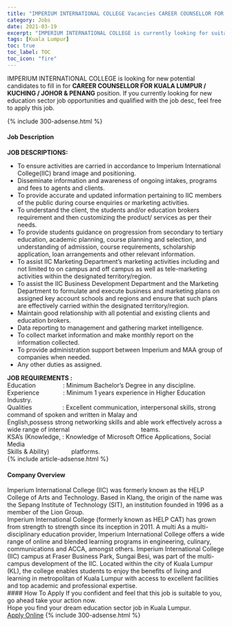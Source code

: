 ```yaml
---
title: "IMPERIUM INTERNATIONAL COLLEGE Vacancies CAREER COUNSELLOR FOR KUALA LUMPUR / KUCHING / JOHOR & PENANG" 
category: Jobs 
date: 2021-03-19 
excerpt: "IMPERIUM INTERNATIONAL COLLEGE is currently looking for suitable person to fill in the CAREER COUNSELLOR FOR KUALA LUMPUR / KUCHING / JOHOR & PENANG which positioned at Kuala Lumpur" 
tags: [Kuala Lumpur] 
toc: true 
toc_label: TOC 
toc_icon: "fire" 
--- 
```


<p>IMPERIUM INTERNATIONAL COLLEGE is looking for new potential candidates to fill in for <b>CAREER COUNSELLOR FOR KUALA LUMPUR / KUCHING / JOHOR & PENANG</b> position. If you currently looking for new education sector job opportunities and qualified with the job desc, feel free to apply this job.
</p>{% include 300-adsense.html %} 
<div><div><h4>Job Description</h4></div><div><div><span><div><div><strong>JOB DESCRIPTIONS:&#160;</strong></div><ul><li>To ensure activities are carried in accordance to Imperium International College(IIC) brand image and positioning.</li><li>Disseminate information and awareness of ongoing intakes, programs and fees to agents and clients.</li><li>To provide accurate and updated information pertaining to IIC members of the public during course enquiries or marketing activities.</li><li>To understand the client, the students and/or education brokers requirement and then customizing the product/ services as per their needs.</li><li>To provide students guidance on progression from secondary to tertiary education, academic planning, course planning and selection, and understanding of admission, course requirements, scholarship application, loan arrangements and other relevant information.</li><li>To assist IIC Marketing Department&#8217;s marketing activities including and not limited to on campus and off campus as well as tele-marketing activities within the designated territory/region.</li><li>To assist the IIC Business Development Department and the Marketing Department to formulate and execute business and marketing plans on assigned key account schools and regions and ensure that such plans are effectively carried within the designated territory/region.</li><li>Maintain good relationship with all potential and existing clients and education brokers.</li><li>Data reporting to management and gathering market intelligence.</li><li>To collect market information and make monthly report on the information collected.</li><li>To provide administration support between Imperium and MAA group of companies when needed.</li><li>Any other duties as assigned.</li></ul><div><strong>JOB REQUIREMENTS :&#160;</strong></div><div>Education&#160; &#160; &#160; &#160; &#160; &#160; &#160; &#160; : Minimum Bachelor&#8217;s Degree in any discipline.<div>Experience&#160; &#160; &#160; &#160; &#160; &#160; &#160; : Minimum 1 years experience in Higher Education Industry.</div>Qualities&#160; &#160; &#160; &#160; &#160; &#160; &#160; &#160; &#160; : Excellent communication, interpersonal skills, strong command of&#160;spoken and written in Malay and&#160; &#160; &#160; &#160; &#160; &#160; &#160; &#160; &#160; &#160; &#160; &#160; &#160; &#160; &#160; &#160; &#160; &#160; &#160; English,possess strong networking skills and able work effectively across a wide range of internal&#160; &#160; &#160; &#160; &#160; &#160; &#160; &#160; &#160; &#160; &#160; &#160; &#160; &#160; &#160; &#160; &#160; &#160; &#160; &#160; &#160; teams.<div>KSA&#8217;s (Knowledge, : Knowledge of Microsoft Office Applications, Social Media<br>Skills &amp; Ability)&#160;&#160;&#160;&#160;&#160;&#160;&#160;&#160;&#160;&#160;&#160;&#160; platforms.</div></div></div></span></div></div></div> 
{% include article-adsense.html %} 
<div><div><h4>Company Overview</h4></div><div><div><span><div><div>
	Imperium International College (IIC) was formerly known as the HELP College of Arts and Technology. Based in Klang, the origin of the name was the Sepang Institute of Technology (SIT), an institution founded in 1996 as a member of the Lion Group.</div>
<div>
	Imperium International College (formerly known as HELP CAT) has grown from strength to strength since its inception in 2011. A multi As a multi-disciplinary education provider, Imperium International College offers a wide range of online and blended learning programs in engineering, culinary, communications and ACCA, amongst others. Imperium International College (IIC) campus at Fraser Business Park, Sungai Besi, was part of the multi-campus development of the IIC. Located within the city of Kuala Lumpur (KL), the college enables students to enjoy the benefits of living and learning in metropolitan of Kuala Lumpur with access to excellent facilities and top academic and professional expertise.</div></div></span></div></div></div> 
#### How To Apply 
If you confident and feel that this job is suitable to you, go ahead take your action now. <br/> 
Hope you find your dream education sector job in Kuala Lumpur. <br/> 
<a href="https://www.jobstreet.com.my/en/job/career-counsellor-for-kuala-lumpur-kuching-johor-penang-4510395?jobId=jobstreet-my-job-4510395" class="btn btn--info" target="_blank" rel="nofollow noopenner">Apply Online</a> 
{% include 300-adsense.html %} 